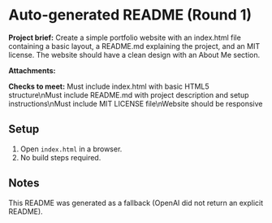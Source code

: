 # Auto-generated README (Round 1)

**Project brief:** Create a simple portfolio website with an index.html file containing a basic layout, a README.md explaining the project, and an MIT license. The website should have a clean design with an About Me section.

**Attachments:**


**Checks to meet:**
Must include index.html with basic HTML5 structure\nMust include README.md with project description and setup instructions\nMust include MIT LICENSE file\nWebsite should be responsive

## Setup
1. Open `index.html` in a browser.
2. No build steps required.

## Notes
This README was generated as a fallback (OpenAI did not return an explicit README).